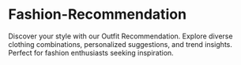 # Fashion-Recommendation
Discover your style with our Outfit Recommendation. Explore diverse clothing combinations, personalized suggestions, and trend insights. Perfect for fashion enthusiasts seeking inspiration.

